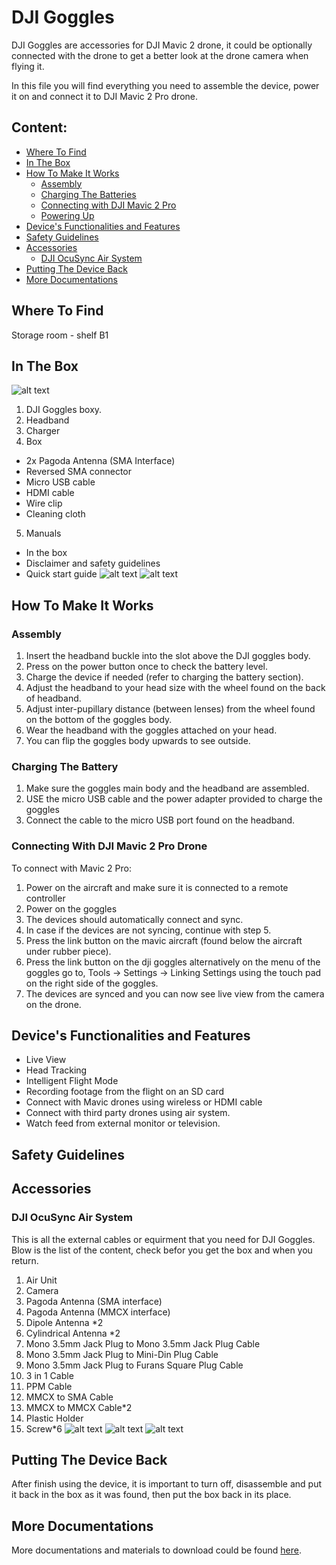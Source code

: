 # DJI Goggles

DJI Goggles are accessories for DJI Mavic 2 drone, it could be optionally connected with the drone to get a better look at the drone camera when flying it.

In this file you will find everything you need to assemble the device, power it on and connect it to DJI Mavic 2 Pro drone.

## Content:

- [Where To Find](#where-to-find)
- [In The Box](#in-the-box)
- [How To Make It Works](#how-to-make-it-works)
  - [Assembly](#assembly)
  - [Charging The Batteries](#charging-the-batteries)
  - [Connecting with DJI Mavic 2 Pro](#connecting-with-dji-mavic-2-pro-drone)
  - [Powering Up](#powering-up)
- [Device's Functionalities and Features](#devices-functionalities-and-features)
- [Safety Guidelines](#safety-guidelines)
- [Accessories](#accessories)
  - [DJI OcuSync Air System](#dji-ocusync-air-system)
- [Putting The Device Back](#putting-the-device-back)
- [More Documentations](more-documentations)


## Where To Find
Storage room - shelf B1


## In The Box

![alt text](https://github.com/SERLatBTH/DJIMavic2Pro/blob/master/images/DJI%20Goggles/Details%20in%20DJI%20Goggles%20Box.jpg)
1. DJI Goggles boxy.
2. Headband
3. Charger
4. Box
  + 2x Pagoda Antenna (SMA Interface)
  + Reversed SMA connector
  + Micro USB cable
  + HDMI cable
  + Wire clip
  + Cleaning cloth
5. Manuals
  + In the box
  + Disclaimer and safety guidelines
  + Quick start guide
![alt text](https://github.com/SERLatBTH/DJIMavic2Pro/blob/master/images/DJI%20Goggles/Layer%201.jpg)
![alt text](https://github.com/SERLatBTH/DJIMavic2Pro/blob/master/images/DJI%20Goggles/Layer%202.jpg)


## How To Make It Works

### Assembly

1. Insert the headband buckle into the slot above the DJI goggles body.
2. Press on the power button once to check the battery level.
3. Charge the device if needed (refer to charging the battery section).
4. Adjust the headband to your head size with the wheel found on the back of headband.
5. Adjust inter-pupillary distance (between lenses) from the wheel found on the bottom of the goggles body.
6. Wear the headband with the goggles attached on your head.
7. You can flip the goggles body upwards to see outside.

### Charging The Battery

1. Make sure the goggles main body and the headband are assembled.
2. USE the micro USB cable and the power adapter provided to charge the goggles
3. Connect the cable to the micro USB port found on the headband.

### Connecting With DJI Mavic 2 Pro Drone

To connect with Mavic 2 Pro:

1. Power on the aircraft and make sure it is connected to a remote controller
2. Power on the goggles
3. The devices should automatically connect and sync.
4. In case if the devices are not syncing, continue with step 5.
5. Press the link button on the mavic aircraft (found below the aircraft under rubber piece).
6. Press the link button on the dji goggles alternatively on the menu of the goggles go to, Tools -> Settings -> Linking Settings using the touch pad on the right side of the goggles.
7. The devices are synced and you can now see live view from the camera on the drone.

## Device's Functionalities and Features

* Live View
* Head Tracking
* Intelligent Flight Mode
* Recording footage from the flight on an SD card
* Connect with Mavic drones using wireless or HDMI cable
* Connect with third party drones using air system.
* Watch feed from external monitor or television.


## Safety Guidelines

## Accessories
### DJI OcuSync Air System
This is all the external cables or equirment that you need for DJI Goggles. Blow is the list of the content, check befor you get the box and when you return.
1. Air Unit
2. Camera
3. Pagoda Antenna (SMA interface)
4. Pagoda Antenna (MMCX interface)
5. Dipole Antenna *2
6. Cylindrical Antenna *2
7. Mono 3.5mm Jack Plug to Mono 3.5mm Jack Plug Cable
8. Mono 3.5mm Jack Plug to Mini-Din Plug Cable
9. Mono 3.5mm Jack Plug to Furans Square Plug Cable
10. 3 in 1 Cable
11. PPM Cable
12. MMCX to SMA Cable
13. MMCX to MMCX Cable*2
14. Plastic Holder
15. Screw*6
![alt text](/images/DJI%20OcuSync%20Air%20System/box.jpg)
![alt text](/images/DJI%20OcuSync%20Air%20System/DJI%20OcuSync%20Air%20System%20Box%20content.jpg)
![alt text](/images/DJI%20OcuSync%20Air%20System/detailedContent.png)

## Putting The Device Back

After finish using the device, it is important to turn off, disassemble and put it back in the box as it was found, then put the box back in its place.

## More Documentations

More documentations and materials to download could be found [here](https://www.dji.com/se/dji-goggles/info#downloads).
